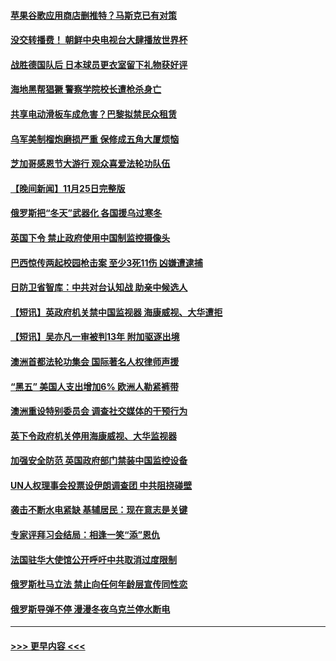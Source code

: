 #### [苹果谷歌应用商店删推特？马斯克已有对策](../pages/prog202/a103583915.md?t=11262350) 
#### [没交转播费！ 朝鲜中央电视台大肆播放世界杯](../pages/prog202/a103583923.md?t=11262350) 
#### [战胜德国队后 日本球员更衣室留下礼物获好评](../pages/prog202/a103583918.md?t=11262350) 
#### [海地黑帮猖獗 警察学院校长遭枪杀身亡](../pages/prog202/a103583893.md?t=11262350) 
#### [共享电动滑板车成危害？巴黎拟禁民众租赁](../pages/prog202/a103583865.md?t=11262350) 
#### [乌军美制榴炮磨损严重 保修成五角大厦烦恼](../pages/prog202/a103583856.md?t=11262350) 
#### [芝加哥感恩节大游行 观众喜爱法轮功队伍](../pages/prog202/a103583588.md?t=11262350) 
#### [【晚间新闻】11月25日完整版](../pages/prog202/a103583678.md?t=11262350) 
#### [俄罗斯把“冬天”武器化 各国援乌过寒冬](../pages/prog202/a103583650.md?t=11262350) 
#### [英国下令 禁止政府使用中国制监控摄像头](../pages/prog202/a103583652.md?t=11262350) 
#### [巴西惊传两起校园枪击案 至少3死11伤 凶嫌遭逮捕](../pages/prog202/a103583608.md?t=11262350) 
#### [日防卫省智库：中共对台认知战 助亲中候选人](../pages/prog202/a103583410.md?t=11262350) 
#### [【短讯】英政府机关禁中国监视器 海康威视、大华遭拒](../pages/prog202/a103583412.md?t=11262350) 
#### [【短讯】吴亦凡一审被判13年 附加驱逐出境](../pages/prog202/a103583406.md?t=11262350) 
#### [澳洲首都法轮功集会 国际著名人权律师声援](../pages/prog202/a103583418.md?t=11262350) 
#### [“黑五” 美国人支出增加6% 欧洲人勒紧裤带](../pages/prog202/a103583262.md?t=11262350) 
#### [澳洲重设特别委员会 调查社交媒体的干预行为](../pages/prog202/a103583316.md?t=11262350) 
#### [英下令政府机关停用海康威视、大华监视器](../pages/prog202/a103583224.md?t=11262350) 
#### [加强安全防范 英国政府部门禁装中国监控设备](../pages/prog202/a103583110.md?t=11262350) 
#### [UN人权理事会投票设伊朗调查团 中共阻挠碰壁](../pages/prog202/a103583106.md?t=11262350) 
#### [袭击不断水电紧缺 基辅居民：现在意志是关键](../pages/prog202/a103583102.md?t=11262350) 
#### [专家评拜习会结局：相逢一笑“添”恩仇](../pages/prog202/a103583027.md?t=11262350) 
#### [法国驻华大使馆公开呼吁中共取消过度限制](../pages/prog202/a103582944.md?t=11262350) 
#### [俄罗斯杜马立法 禁止向任何年龄层宣传同性恋](../pages/prog202/a103582771.md?t=11262350) 
#### [俄罗斯导弹不停 漫漫冬夜乌克兰停水断电](../pages/prog202/a103582761.md?t=11262350) 

----
#### [ >>> 更早内容 <<< ](../indexes/prog202-earlier.md)
